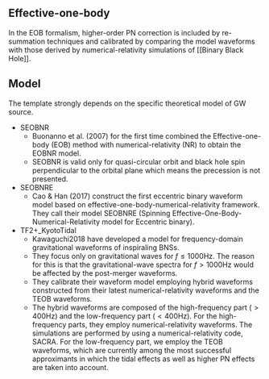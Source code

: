 ## Effective-one-body

In the EOB formalism, higher-order PN correction is included by re-summation techniques and calibrated by comparing the model waveforms with those derived by numerical-relativity simulations of [[Binary Black Hole]].

## Model

The template strongly depends on the specific theoretical model of GW source.

- SEOBNR 
	- Buonanno et al. (2007) for the first time combined the Effective-one-body (EOB) method with numerical-relativity (NR) to obtain the EOBNR model.
	- SEOBNR is valid only for quasi-circular orbit and black hole spin perpendicular to the orbital plane which means the precession is not presented.
- SEOBNRE
	- Cao & Han (2017) construct the first eccentric binary waveform model based on effective-one-body-numerical-relativity framework. They call their model SEOBNRE (Spinning Effective-One-Body-Numerical-Relativity model for Eccentric binary).
- TF2+_KyotoTidal
	- Kawaguchi2018 have developed a model for frequency-domain gravitational waveforms of inspiraling BNSs.
	- They focus only on gravitational waves for $f \leq 1000 \mathrm{Hz}$. The reason for this is that the gravitational-wave spectra for $f>1000 \mathrm{Hz}$ would be affected by the post-merger waveforms.
	- They calibrate their waveform model employing hybrid waveforms constructed from their latest numerical-relativity waveforms and the TEOB waveforms. 
	- The hybrid waveforms are composed of the high-frequency part ($> 400 \mathrm{Hz}$) and the low-frequency part ($< 400 \mathrm{Hz}$). For the high-frequency parts, they employ numerical-relativity waveforms. The simulations are performed by using a numerical-relativity code, SACRA. For the low-frequency part, we employ the TEOB waveforms, which are currently among the most successful approximants in which the tidal effects as well as higher PN effects are taken into account.